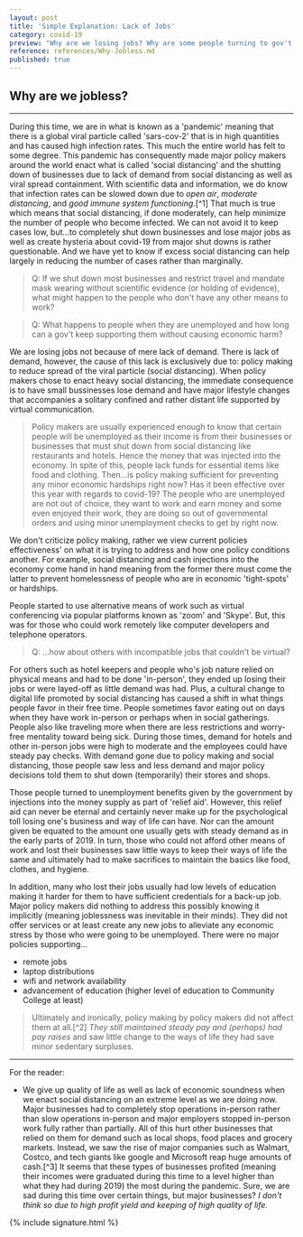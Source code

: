 ```yaml
---
layout: post
title: 'Simple Explanation: Lack of Jobs'
category: covid-19
preview: "Why are we losing jobs? Why are some people turning to gov't assistance for sufficient funds? Why are people not able to go back to work? Is it simply corona? We give simple and basic explanations as to why we are 'losing' jobs and people are feeling lack of life satisfaction despite certain accommodations for life. Is it the job nature? Unemployment is always there virus or not, why is it more prevalent now? Greed? Corruption? Policy Making? Read on to find out."
reference: references/Why-Jobless.md
published: true
---
```


## Why are we jobless?

---

During this time, we are in what is known as a 'pandemic' meaning that there is a global viral particle called 'sars-cov-2' that is in high quantities and has caused high infection rates. This much the entire world has felt to some degree. This pandemic has consequently made major policy makers around the world enact what is called 'social distancing' and the shutting down of businesses due to lack of demand from social distancing as well as viral spread containment. With scientific data and information, we do know that infection rates can be slowed down due to *open air*, *moderate distancing*, and *good immune system functioning*.[^1] That much is true which means that social distancing, if done moderately, can help minimize the number of people who become infected. We can not avoid it to keep cases low, but...to completely shut down businesses and lose major jobs as well as create hysteria about covid-19 from major shut downs is rather questionable. And we have yet to know if excess social distancing can help largely in reducing the number of cases rather than marginally.

> Q: If we shut down most businesses and restrict travel and mandate mask wearing without scientific evidence (or holding of evidence), what might happen to the people who don't have any other means to work?

> Q: What happens to people when they are unemployed and how long can a gov't keep supporting them without causing economic harm?

We are losing jobs not because of mere lack of demand. There is lack of demand, however, the cause of this lack is exclusively due to: policy making to reduce spread of the viral particle (social distancing). When policy makers chose to enact heavy social distancing, the immediate consequence is to have small bussinesses lose demand and have major lifestyle changes that accompanies a solitary confined and rather distant life supported by virtual communication.

> Policy makers are usually experienced enough to know that certain people will be unemployed as their income is from their businesses or businesses that must shut down from social distancing like restaurants and hotels. Hence the money that was injected into the economy. In spite of this, people lack funds for essential items like food and clothing. Then...is policy making sufficient for preventing any minor economic hardships right now? Has it been effective over this year with regards to covid-19? The people who are unemployed are not out of choice, they want to work and earn money and some even enjoyed their work, they are doing so out of governmental orders and using minor unemployment checks to get by right now.

We don't criticize policy making, rather we view current policies effectiveness' on what it is trying to address and how one policy conditions another. For example, social distancing and cash injections into the economy come hand in hand meaning from the former there must come the latter to prevent homelessness of people who are in economic 'tight-spots' or hardships.

People started to use alternative means of work such as virtual conferencing via popular platforms known as 'zoom' and 'Skype'. But, this was for those who could work remotely like computer developers and telephone operators.

> Q: ...how about others with incompatible jobs that couldn't be virtual?

For others such as hotel keepers and people who's job nature relied on physical means and had to be done 'in-person', they ended up losing their jobs or were layed-off as little demand was had. Plus, a cultural change to digital life promoted by social distancing has caused a shift in what things people favor in their free time. People sometimes favor eating out on days when they have work in-person or perhaps when in social gatherings. People also like traveling more when there are less restrictions and worry-free mentality toward being sick. During those times, demand for hotels and other in-person jobs were high to moderate and the employees could have steady pay checks. With demand gone due to policy making and social distancing, those people saw less and less demand and major policy decisions told them to shut down (temporarily) their stores and shops.

Those people turned to unemployment benefits given by the government by injections into the money supply as part of 'relief aid'. However, this relief aid can never be eternal and certainly never make up for the psychological toll losing one's business and way of life can have. Nor can the amount given be equated to the amount one usually gets with steady demand as in the early parts of 2019. In turn, those who could not afford other means of work and lost their businesses saw little ways to keep their ways of life the same and ultimately had to make sacrifices to maintain the basics like food, clothes, and hygiene.

In addition, many who lost their jobs usually had low levels of education making it harder for them to have sufficient credentials for a back-up job. Major policy makers did nothing to address this possibly knowing it implicitly (meaning joblessness was inevitable in their minds). They did not offer services or at least create any new jobs to alleviate any economic stress by those who were going to be unemployed. There were no major policies supporting...

- remote jobs
- laptop distributions
- wifi and network availability
- advancement of education (higher level of education to Community College at least)

> Ultimately and ironically, policy making by policy makers did not affect them at all.[^2] *They still maintained steady pay and (perhaps) had pay raises* and saw little change to the ways of life they had save minor sedentary surpluses.

---

For the reader:

* We give up quality of life as well as lack of economic soundness when we enact social distancing on an extreme level as we are doing now. Major businesses had to completely stop operations in-person rather than slow operations in-person and major employers stopped in-person work fully rather than partially. All of this hurt other businesses that relied on them for demand such as local shops, food places and grocery markets. Instead, we saw the rise of major companies such as Walmart, Costco, and tech giants like google and Microsoft reap huge amounts of cash.[^3] It seems that these types of businesses profited (meaning their incomes were graduated during this time to a level higher than what they had during 2019) the most during the pandemic. Sure, we are sad during this time over certain things, but major businesses? *I don't think so due to high profit yield and keeping of high quality of life.*

{% include signature.html %}
